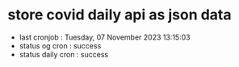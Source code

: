 # store covid daily api as json data

- last cronjob : Tuesday, 07 November 2023 13:15:03
- status og cron : success
- status daily cron : success
      
      
